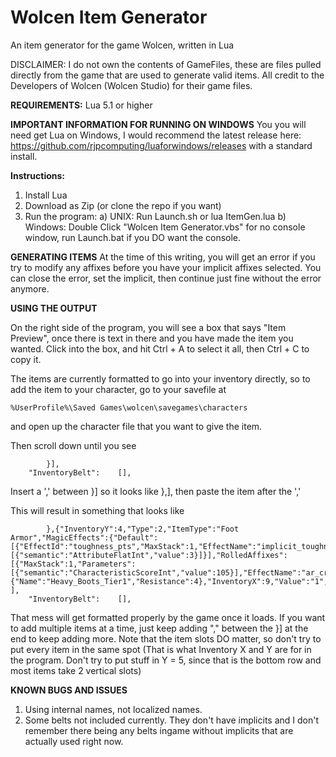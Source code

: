 # Wolcen Item Generator
An item generator for the game Wolcen, written in Lua

DISCLAIMER: I do not own the contents of GameFiles, these are files pulled directly from the game that are used to generate valid items. All credit to the Developers of Wolcen (Wolcen Studio) for their game files.

__**REQUIREMENTS:**__
Lua 5.1 or higher

__**IMPORTANT INFORMATION FOR RUNNING ON WINDOWS**__
You you will need get Lua on Windows, I would recommend the latest release here: https://github.com/rjpcomputing/luaforwindows/releases with a standard install.


__**Instructions:**__
1) Install Lua
2) Download as Zip (or clone the repo if you want)
3) Run the program:
    a) UNIX: Run Launch.sh or lua ItemGen.lua
    b) Windows: Double Click "Wolcen Item Generator.vbs" for no console window, run Launch.bat if you DO want the console.
    
__**GENERATING ITEMS**__
At the time of this writing, you will get an error if you try to modify any affixes before you have your implicit affixes selected. You can close the error, set the implicit, then continue just fine without the error anymore.
    
__**USING THE OUTPUT**__

On the right side of the program, you will see a box that says "Item Preview", once there is text in there and you have made the item you wanted. Click into the box, and hit Ctrl + A to select it all, then Ctrl + C to copy it.

The items are currently formatted to go into your inventory directly, so to add the item to your character, go to your savefile at
```
%UserProfile%\Saved Games\wolcen\savegames\characters
```
and open up the character file that you want to give the item.

Then scroll down until you see
```
		}],
	"InventoryBelt":	[],
```
Insert a ',' between }] so it looks like },], then paste the item after the ','

This will result in something that looks like
```
		},{"InventoryY":4,"Type":2,"ItemType":"Foot Armor","MagicEffects":{"Default":[{"EffectId":"toughness_pts","MaxStack":1,"EffectName":"implicit_toughness_armor_1","bDefault":1,"Parameters":[{"semantic":"AttributeFlatInt","value":3}]}],"RolledAffixes":[{"MaxStack":1,"Parameters":[{"semantic":"CharacteristicScoreInt","value":105}],"EffectName":"ar_criticalchance_score_11","EffectId":"criticalchance_score"}]},"Armor":{"Name":"Heavy_Boots_Tier1","Resistance":4},"InventoryX":9,"Value":"1","Level":161,"Rarity":4,"Quality":5} ],
	"InventoryBelt":	[],
```
That mess will get formatted properly by the game once it loads. If you want to add multiple items at a time, just keep adding "," between the }] at the end to keep adding more. Note that the item slots DO matter, so don't try to put every item in the same spot (That is what Inventory X and Y are for in the program. Don't try to put stuff in Y =  5, since that is the bottom row and most items take 2 vertical slots)

__**KNOWN BUGS AND ISSUES**__
1) Using internal names, not localized names.
2) Some belts not included currently. They don't have implicits and I don't remember there being any belts ingame without implicits that are actually used right now.
